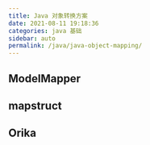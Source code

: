 ```yaml
---
title: Java 对象转换方案
date: 2021-08-11 19:18:36
categories: java 基础
sidebar: auto
permalink: /java/java-object-mapping/
---
```


## ModelMapper

## mapstruct

## Orika
